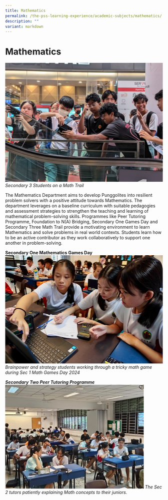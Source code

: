 ```yaml
---
title: Mathematics
permalink: /the-pss-learning-experience/academic-subjects/mathematics/
description: ""
variant: markdown
---
```

# Mathematics

![](/images/NEW_Sec3_Students_measuring_angles_of_elevation_using_clinometer_app.jpg)
*Secondary 3 Students on a Math Trail*

The Mathematics Department aims to develop Punggolites into resilient problem solvers with a positive attitude towards Mathematics. The department leverages on a baseline curriculum with suitable pedagogies and assessment strategies to strengthen the teaching and learning of mathematical problem-solving skills. Programmes like Peer Tutoring Programme, Foundation to N(A) Bridging, Secondary One Games Day and Secondary Three Math Trail provide a motivating environment to learn Mathematics and solve problems in real world contexts. Students learn how to be an active contributor as they work collaboratively to support one another in problem-solving.

**Secondary One Mathematics Games Day**
![Brainpower and strategy students working through a tricky math game during Sec 1 Math Games Day 2024](/images/Academic%20Subjects/Mathematics/01__Brainpower_and_strategy_students_working_through_a_tricky_math_game_during_Sec_1_Math_Games_Day_2024.jpg)
*Brainpower and strategy students working through a tricky math game during Sec 1 Math Games Day 2024*

**_Secondary Two Peer Tutoring Programme_**
 ![](/images/Academic%20Subjects/Mathematics/Peer_Tutoring_Program_2.jpg)
          *The Sec 2 tutors patiently explaining Math concepts to their juniors.*